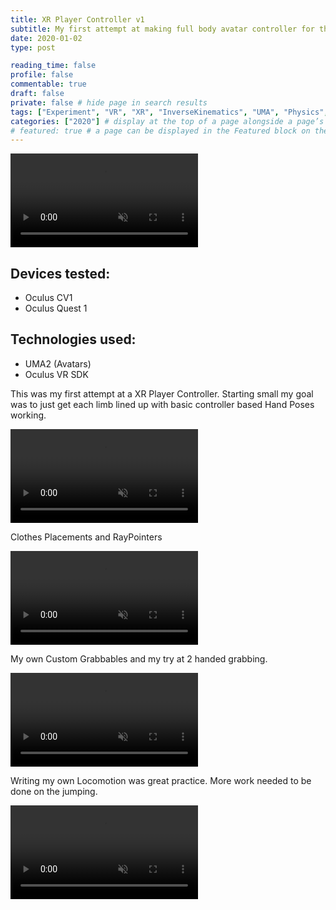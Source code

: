 ```yaml
---
title: XR Player Controller v1
subtitle: My first attempt at making full body avatar controller for the XR Player.
date: 2020-01-02
type: post

reading_time: false
profile: false
commentable: true
draft: false
private: false # hide page in search results
tags: ["Experiment", "VR", "XR", "InverseKinematics", "UMA", "Physics", Unity]
categories: ["2020"] # display at the top of a page alongside a page’s metadata
# featured: true # a page can be displayed in the Featured block on the homepage. This is useful for sticky, announcement blog posts or selected publications etc.
---
```

<div class="video_thing">
    <video muted autoplay="" name="media" loop=""><source src="https://raw.githack.com/Denchyaknow/GitSite_Dencho/Develop/assets/media/projects/XRPlayerControllerV1/XRLog_2020_003.webm" type="video/mp4"></video>
</div>

<!--more-->
## Devices tested:
- Oculus CV1
- Oculus Quest 1

<!-- Technologies Used -->
## Technologies used:
- UMA2 (Avatars)
- Oculus VR SDK

<p>This was my first attempt at a XR Player Controller. Starting small my goal was to just get each limb lined up with basic controller based Hand Poses working.</p>

<div class="video_thing">
    <video muted autoplay="" name="handWaving" loop=""><source src="https://raw.githack.com/Denchyaknow/GitSite_Dencho/Develop/assets/media/projects/XRPlayerControllerV1/XRLog_2020_003.webm" type="video/mp4"></video>
</div>

<p>Clothes Placements and RayPointers</p>

<div class="video_thing">
    <video muted autoplay="" name="media1" loop=""><source src="https://raw.githack.com/Denchyaknow/GitSite_Dencho/Develop/assets/media/projects/XRPlayerControllerV1/XRLog_2020_007.webm" type="video/mp4"></video>
</div>

<p>My own Custom Grabbables and my try at 2 handed grabbing.</p>

<div class="video_thing">
    <video muted autoplay="" name="media1" loop=""><source src="https://raw.githack.com/Denchyaknow/GitSite_Dencho/Develop/assets/media/projects/XRPlayerControllerV1/XRLog_2020_009.webm" type="video/mp4"></video>
</div>

<p>Writing my own Locomotion was great practice. More work needed to be done on the jumping.</p>

<div class="video_thing">
    <video muted autoplay="" name="media1" loop=""><source src="https://raw.githack.com/Denchyaknow/GitSite_Dencho/Develop/assets/media/projects/XRPlayerControllerV1/XRLog_2020_011.webm" type="video/mp4"></video>
</div>
